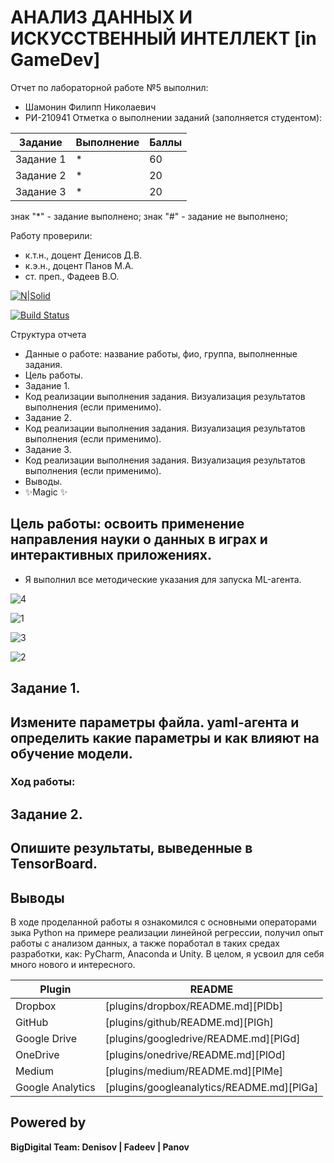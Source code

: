 # АНАЛИЗ ДАННЫХ И ИСКУССТВЕННЫЙ ИНТЕЛЛЕКТ [in GameDev]
Отчет по лабораторной работе №5 выполнил:
- Шамонин Филипп Николаевич
- РИ-210941
Отметка о выполнении заданий (заполняется студентом):

| Задание | Выполнение | Баллы |
| ------ | ------ | ------ |
| Задание 1 | * | 60 |
| Задание 2 | * | 20 |
| Задание 3 | * | 20 |

знак "*" - задание выполнено; знак "#" - задание не выполнено;

Работу проверили:
- к.т.н., доцент Денисов Д.В.
- к.э.н., доцент Панов М.А.
- ст. преп., Фадеев В.О.

[![N|Solid](https://cldup.com/dTxpPi9lDf.thumb.png)](https://nodesource.com/products/nsolid)

[![Build Status](https://travis-ci.org/joemccann/dillinger.svg?branch=master)](https://travis-ci.org/joemccann/dillinger)

Структура отчета

- Данные о работе: название работы, фио, группа, выполненные задания.
- Цель работы.
- Задание 1.
- Код реализации выполнения задания. Визуализация результатов выполнения (если применимо).
- Задание 2.
- Код реализации выполнения задания. Визуализация результатов выполнения (если применимо).
- Задание 3.
- Код реализации выполнения задания. Визуализация результатов выполнения (если применимо).
- Выводы.
- ✨Magic ✨

## Цель работы: освоить применение направления науки о данных в играх и интерактивных приложениях.

- Я выполнил все методические указания для запуска ML-агента.

![4](https://user-images.githubusercontent.com/103362219/205246237-be60a6f3-a3a0-4404-9969-d855cab5619e.png)

![1](https://user-images.githubusercontent.com/103362219/205246318-3bca0ee2-988d-472e-af57-8b3b54c5a4d4.JPG)

![3](https://user-images.githubusercontent.com/103362219/205246342-b65b819d-35c9-435d-ae14-afe0c453ba8f.png)

![2](https://user-images.githubusercontent.com/103362219/205246365-4c9a7e22-6609-4196-bd4c-8e20aff484d7.JPG)

## Задание 1.
## Измените параметры файла. yaml-агента и определить какие параметры и как влияют на обучение модели.

### Ход работы:

## Задание 2. 
## Опишите результаты, выведенные в TensorBoard.

## Выводы

В ходе проделанной работы я ознакомился с основными операторами зыка Python на примере реализации линейной регрессии, получил опыт работы с анализом данных, а также поработал в таких средах разработки, как: PyCharm, Anaconda и Unity. В целом, я усвоил для себя много нового и интересного.

| Plugin | README |
| ------ | ------ |
| Dropbox | [plugins/dropbox/README.md][PlDb] |
| GitHub | [plugins/github/README.md][PlGh] |
| Google Drive | [plugins/googledrive/README.md][PlGd] |
| OneDrive | [plugins/onedrive/README.md][PlOd] |
| Medium | [plugins/medium/README.md][PlMe] |
| Google Analytics | [plugins/googleanalytics/README.md][PlGa] |

## Powered by

**BigDigital Team: Denisov | Fadeev | Panov**
